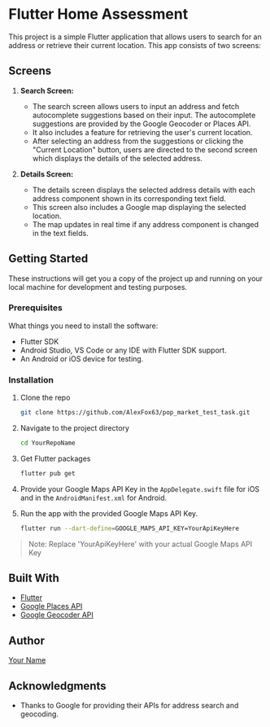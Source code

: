 # Flutter Home Assessment

This project is a simple Flutter application that allows users to search for an address or retrieve their current location. This app consists of two screens:

## Screens

1. **Search Screen:**
   - The search screen allows users to input an address and fetch autocomplete suggestions based on their input. The autocomplete suggestions are provided by the Google Geocoder or Places API.
   - It also includes a feature for retrieving the user's current location.
   - After selecting an address from the suggestions or clicking the "Current Location" button, users are directed to the second screen which displays the details of the selected address.

2. **Details Screen:**
   - The details screen displays the selected address details with each address component shown in its corresponding text field.
   - This screen also includes a Google map displaying the selected location.
   - The map updates in real time if any address component is changed in the text fields.

## Getting Started

These instructions will get you a copy of the project up and running on your local machine for development and testing purposes.

### Prerequisites

What things you need to install the software:

- Flutter SDK
- Android Studio, VS Code or any IDE with Flutter SDK support.
- An Android or iOS device for testing.

### Installation

1. Clone the repo
    ```sh
    git clone https://github.com/AlexFox63/pop_market_test_task.git
    ```
2. Navigate to the project directory
    ```sh
    cd YourRepoName
    ```
3. Get Flutter packages
    ```sh
    flutter pub get
    ```
4. Provide your Google Maps API Key in the `AppDelegate.swift` file for iOS and in the `AndroidManifest.xml` for Android.

5. Run the app with the provided Google Maps API Key.
    ```sh
    flutter run --dart-define=GOOGLE_MAPS_API_KEY=YourApiKeyHere
    ```

> Note: Replace 'YourApiKeyHere' with your actual Google Maps API Key

## Built With

- [Flutter](https://flutter.dev/)
- [Google Places API](https://developers.google.com/maps/documentation/places/web-service/overview)
- [Google Geocoder API](https://developers.google.com/maps/documentation/geocoding/start)

## Author

[Your Name](https://github.com/AlexFox63)

## Acknowledgments

- Thanks to Google for providing their APIs for address search and geocoding.
